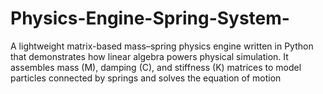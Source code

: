 # Physics-Engine-Spring-System-
A lightweight matrix-based mass–spring physics engine written in Python that demonstrates how linear algebra powers physical simulation. It assembles mass (M), damping (C), and stiffness (K) matrices to model particles connected by springs and solves the equation of motion
